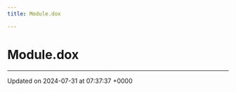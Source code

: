 ```yaml
---
title: Module.dox

---
```


# Module.dox








-------------------------------

Updated on 2024-07-31 at 07:37:37 +0000
